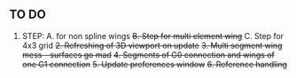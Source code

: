 ## TO DO

1. STEP:
    A. for non spline wings
    ~~B. Step for multi element wing~~
    C. Step for 4x3 grid
~~2. Refreshing of 3D viewport on update~~
~~3. Multi segment wing mess - surfaces go mad~~
~~4. Segments of G0 connection and wings of one G1 connection~~
~~5. Update preferences window~~
~~6. Reference handling~~